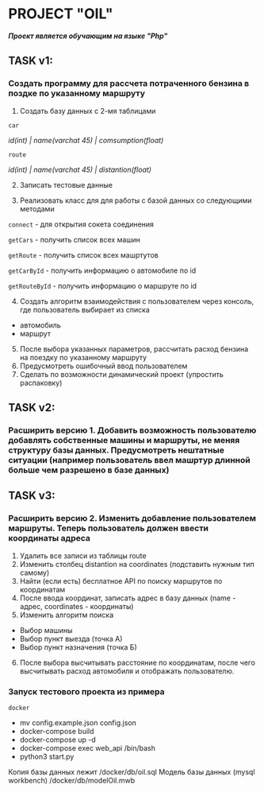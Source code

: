 PROJECT "OIL"
=============

***Проект является обучающим на языке "Php"***

TASK v1:
--------

### Создать программу для рассчета потраченного бензина в поздке по указанному маршруту



1. Создать базу данных с 2-мя таблицами
   
`car`

_id(int) | name(varchat 45) | comsumption(float)_


`route`

_id(int) | name(varchat 45) | distantion(float)_

2. Записать тестовые данные
   
3. Реализовать класс для для работы с базой данных со следующими методами

`connect` - для открытия сокета соединения

`getCars` - получить список всех машин

`getRoute` - получить список всех машртутов

`getCarById` - получить информацию о автомобиле по id

`getRouteById` - получить информацию о маршруте по id

4. Создать алгоритм взаимодействия с пользователем через консоль, где пользователь выбирает из списка

* автомобиль
* маршрут

5. После выбора указанных параметров, рассчитать расход бензина на поездку по указанному маршруту
6. Предусмотреть ошибочный ввод пользователем
7. Сделать по возможности динамический проект (упростить распаковку)


TASK v2:
--------

### Расширить версию 1. Добавить возможность пользователю добавлять собственные машины и маршруты, не меняя структуру базы данных. Предусмотреть нештатные ситуации (например пользователь ввел машртур длинной больше чем разрешено в базе данных)

TASK v3:
--------

### Расширить версию 2. Изменить добавление пользователем маршруты. Теперь пользователь должен ввести координаты адреса
1. Удалить все записи из таблицы route
2. Изменить столбец distantion на coordinates (подставить нужным тип самому)
3. Найти (если есть) бесплатное API по поиску маршрутов по координатам
4. После ввода координат, записать адрес в базу данных (name - адрес, coordinates - координаты)  
5. Изменить алгоритм поиска 

* Выбор машины
* Выбор пункт выезда (точка А)
* Выбор пункт назначения (точка Б)

6. После выбора высчитывать расстояние по координатам, после чего высчитывать расход автомобиля и отображать пользователю.

### Запуск тестового проекта из примера

`docker`
* mv config.example.json config.json
* docker-compose build
* docker-compose up -d
* docker-compose exec web_api /bin/bash
* python3 start.py

Копия базы данных лежит /docker/db/oil.sql
Модель базы данных (mysql workbench) /docker/db/modelOil.mwb